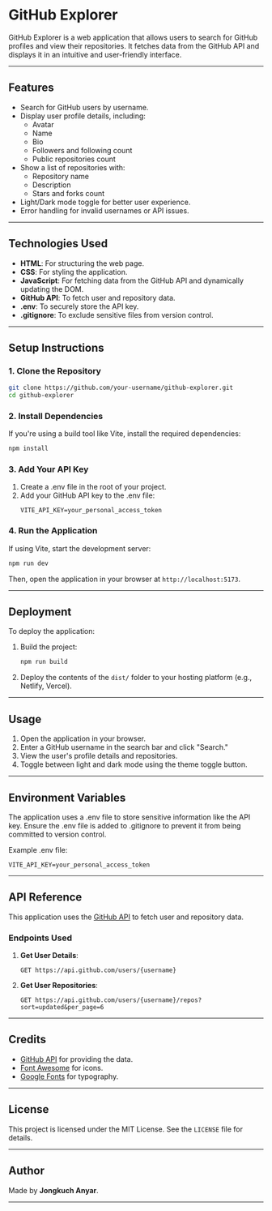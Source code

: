 # **GitHub Explorer**

GitHub Explorer is a web application that allows users to search for GitHub profiles and view their repositories. It fetches data from the GitHub API and displays it in an intuitive and user-friendly interface.

---

## **Features**
- Search for GitHub users by username.
- Display user profile details, including:
  - Avatar
  - Name
  - Bio
  - Followers and following count
  - Public repositories count
- Show a list of repositories with:
  - Repository name
  - Description
  - Stars and forks count
- Light/Dark mode toggle for better user experience.
- Error handling for invalid usernames or API issues.

---

## **Technologies Used**
- **HTML**: For structuring the web page.
- **CSS**: For styling the application.
- **JavaScript**: For fetching data from the GitHub API and dynamically updating the DOM.
- **GitHub API**: To fetch user and repository data.
- **.env**: To securely store the API key.
- **.gitignore**: To exclude sensitive files from version control.

---

## **Setup Instructions**

### **1. Clone the Repository**
```bash
git clone https://github.com/your-username/github-explorer.git
cd github-explorer
```

### **2. Install Dependencies**
If you're using a build tool like Vite, install the required dependencies:
```bash
npm install
```

### **3. Add Your API Key**
1. Create a .env file in the root of your project.
2. Add your GitHub API key to the .env file:
   ```
   VITE_API_KEY=your_personal_access_token
   ```

### **4. Run the Application**
If using Vite, start the development server:
```bash
npm run dev
```
Then, open the application in your browser at `http://localhost:5173`.

---

## **Deployment**
To deploy the application:
1. Build the project:
   ```bash
   npm run build
   ```
2. Deploy the contents of the `dist/` folder to your hosting platform (e.g., Netlify, Vercel).

---

## **Usage**
1. Open the application in your browser.
2. Enter a GitHub username in the search bar and click "Search."
3. View the user's profile details and repositories.
4. Toggle between light and dark mode using the theme toggle button.

---

## **Environment Variables**
The application uses a .env file to store sensitive information like the API key. Ensure the .env file is added to .gitignore to prevent it from being committed to version control.

Example .env file:
```
VITE_API_KEY=your_personal_access_token
```

---

## **API Reference**
This application uses the [GitHub API](https://docs.github.com/en/rest) to fetch user and repository data.

### **Endpoints Used**
1. **Get User Details**:
   ```
   GET https://api.github.com/users/{username}
   ```
2. **Get User Repositories**:
   ```
   GET https://api.github.com/users/{username}/repos?sort=updated&per_page=6
   ```

---

## **Credits**
- [GitHub API](https://docs.github.com/en/rest) for providing the data.
- [Font Awesome](https://fontawesome.com/) for icons.
- [Google Fonts](https://fonts.google.com/) for typography.

---

## **License**
This project is licensed under the MIT License. See the `LICENSE` file for details.

---

## **Author**
Made by **Jongkuch Anyar**.

---
